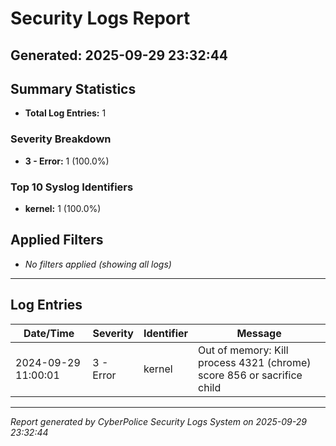# Security Logs Report
**Generated:** 2025-09-29 23:32:44
---
## Summary Statistics
- **Total Log Entries:** 1

### Severity Breakdown
- **3 - Error:** 1 (100.0%)

### Top 10 Syslog Identifiers
- **kernel:** 1 (100.0%)

## Applied Filters
- *No filters applied (showing all logs)*

---
## Log Entries

| Date/Time | Severity | Identifier | Message |
|-----------|----------|------------|----------|
| 2024-09-29 11:00:01 | 3 - Error | kernel | Out of memory: Kill process 4321 (chrome) score 856 or sacrifice child |

---

*Report generated by CyberPolice Security Logs System on 2025-09-29 23:32:44*
